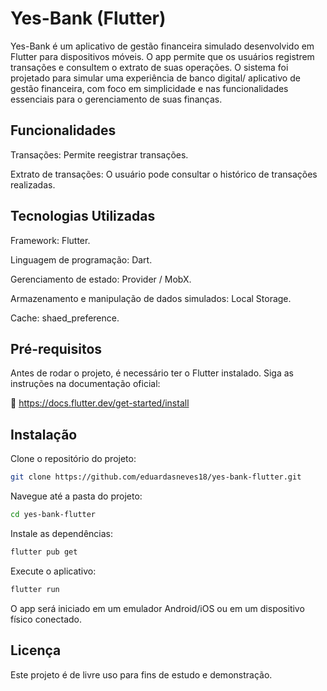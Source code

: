 # Yes-Bank (Flutter)
Yes-Bank é um aplicativo de gestão financeira simulado desenvolvido em Flutter para dispositivos móveis. O app permite que os usuários registrem transações e consultem o extrato de suas operações. O sistema foi projetado para simular uma experiência de banco digital/ aplicativo de gestão financeira, com foco em simplicidade e nas funcionalidades essenciais para o gerenciamento de suas finanças.

## Funcionalidades
Transações: Permite reegistrar transações.

Extrato de transações: O usuário pode consultar o histórico de transações realizadas.

## Tecnologias Utilizadas
Framework: Flutter.

Linguagem de programação: Dart.

Gerenciamento de estado: Provider / MobX.

Armazenamento e manipulação de dados simulados: Local Storage.

Cache: shaed_preference.

## Pré-requisitos
Antes de rodar o projeto, é necessário ter o Flutter instalado. Siga as instruções na documentação oficial:

📎 https://docs.flutter.dev/get-started/install

## Instalação
Clone o repositório do projeto:

```bash
git clone https://github.com/eduardasneves18/yes-bank-flutter.git
```
Navegue até a pasta do projeto:

```bash
cd yes-bank-flutter
```
Instale as dependências:

```bash
flutter pub get
```
Execute o aplicativo:

```bash
flutter run
```
O app será iniciado em um emulador Android/iOS ou em um dispositivo físico conectado.

## Licença
Este projeto é de livre uso para fins de estudo e demonstração.
